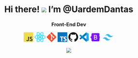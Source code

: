 <body>
  <center>
<h1 align="center">  Hi there! <img src="https://user-images.githubusercontent.com/42378118/110234147-e3259600-7f4e-11eb-95be-0c4047144dea.gif" width="30"> I’m @UardemDantas</h1>
    <h3 align="center" font-weight='bold'>Front-End Dev</h3>
    <div align="center"> 
     <a href="https://en.wikipedia.org/wiki/JavaScript" title="JavaScript"><img src="icons/javascript.png" /></a>
    <a href="https://reactjs.org/" title="React"><img src="icons/react.png" /></a>
    <a href="https://git-scm.com/" title="Git"><img src="icons/git.png" /></a>
    <a href="https://www.typescriptlang.org/" title="TypeScript"><img src="icons/typescript.png" /></a>
    <a href="https://github.com/" title="GitHub"><img src="icons/github.png" /></a>
    <a href="https://code.visualstudio.com/" title="Visual Studio Code"><img src="icons/vscode.png" /></a>
    <a href="https://getbootstrap.com/" title="Bootstrap"><img src="icons/bootstrap.png" /></a>
    <a href="https://tailwindcss.com/" title="Tailwind"><img src="icons/tailwind.png" /></a>
     </div>
<br>
  
    
<div align="center">
 <img src="https://64.media.tumblr.com/e7c59bce08abe65bd93291badb7dee29/c7358fdd36a45966-34/s500x750/473ee7e917a27a2d093483dc5355ed5090685297.gif">
    </div>
  </center>
    </body>
   
